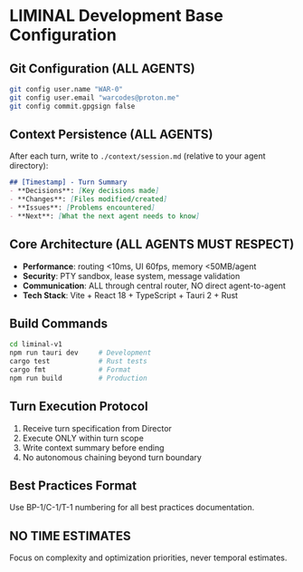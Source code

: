 # LIMINAL Development Base Configuration

## Git Configuration (ALL AGENTS)
```bash
git config user.name "WAR-0"
git config user.email "warcodes@proton.me"
git config commit.gpgsign false
```

## Context Persistence (ALL AGENTS)
After each turn, write to `./context/session.md` (relative to your agent directory):
```markdown
## [Timestamp] - Turn Summary
- **Decisions**: [Key decisions made]
- **Changes**: [Files modified/created]
- **Issues**: [Problems encountered]
- **Next**: [What the next agent needs to know]
```

## Core Architecture (ALL AGENTS MUST RESPECT)
- **Performance**: routing <10ms, UI 60fps, memory <50MB/agent
- **Security**: PTY sandbox, lease system, message validation
- **Communication**: ALL through central router, NO direct agent-to-agent
- **Tech Stack**: Vite + React 18 + TypeScript + Tauri 2 + Rust

## Build Commands
```bash
cd liminal-v1
npm run tauri dev     # Development
cargo test            # Rust tests
cargo fmt             # Format
npm run build         # Production
```

## Turn Execution Protocol
1. Receive turn specification from Director
2. Execute ONLY within turn scope
3. Write context summary before ending
4. No autonomous chaining beyond turn boundary

## Best Practices Format
Use BP-1/C-1/T-1 numbering for all best practices documentation.

## NO TIME ESTIMATES
Focus on complexity and optimization priorities, never temporal estimates.